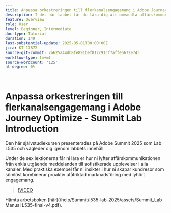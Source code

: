 ```yaml
---
title: Anpassa orkestreringen till flerkanalsengagemang i Adobe Journey Optimize - Summit Lab Introduction
description: I det här labbet får du lära dig att omvandla affärskommunikation från enkla utgående meddelanden till sofistikerade flerkanalsupplevelser. Genom praktiska exempel skapar ni en kundresa som kombinerar proaktiv utåtriktad verksamhet med lyhört engagemang.
feature: Overview
role: User
level: Beginner, Intermediate
doc-type: Tutorial
duration: 149
last-substantial-update: 2025-05-01T00:00:00Z
jira: KT-17872
source-git-commit: 7a625a44db8fe891bef812c91cf7affe6672e743
workflow-type: tm+mt
source-wordcount: '125'
ht-degree: 0%

---
```



# Anpassa orkestreringen till flerkanalsengagemang i Adobe Journey Optimize - Summit Lab Introduction

Den här självstudiekursen presenterades på Adobe Summit 2025 som Lab L535 och vägleder dig igenom labbets innehåll.

Under de sex lektionerna får ni lära er hur ni lyfter affärskommunikationen från enkla utgående meddelanden till sofistikerade upplevelser i alla kanaler. Med praktiska exempel får ni insikter i hur ni skapar kundresor som sömlöst kombinerar proaktiv utåtriktad marknadsföring med lyhört engagemang.

>[!VIDEO](https://video.tv.adobe.com/v/3457828/?learn=on&enablevpops)

Hämta arbetsboken [här]&#x200B;(/help/Summit/l535-lab-2025/assets/Summit_Lab Manual L535-final-v4.pdf).


